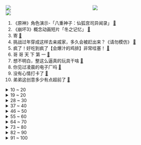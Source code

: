 <div >
	<a style="float:left;width:55%;" href = "https://github.com/anuraghazra/github-readme-stats">
	 <img src = "https://github-readme-stats.vercel.app/api?username=iuuuuuaena&theme=buefy&show_icons=true"/>
	</a>
	<a  style="float:right;width:45%" href = "https://github.com/anuraghazra/github-readme-stats">
	 <img  src="https://github-readme-stats.vercel.app/api/top-langs/?username=anuraghazra&layout=compact"/>
	</a>
	</div>

[![](https://img.shields.io/badge/jxd-@jxdgogogo.xyz-yellowgreen.svg)](https://www.jxdgogogo.xyz)<br>
1. 《原神》角色演示-「八重神子：仙狐宫司异闻录」 [:link:](//www.bilibili.com/video/BV1M341177YQ) <br>
2. 《崩坏3》概念动画短片「冬之记忆」 [:link:](//www.bilibili.com/video/BV1QP4y1c7K5) <br>
3. 寄 [:link:](//www.bilibili.com/video/BV1YZ4y1R7Hb) <br>
4. 挑战过年穿成这样去亲戚家，多久会被赶出来？《请勿模仿》 [:link:](//www.bilibili.com/video/BV1WS4y1r7tP) <br>
5. 疯了！好吃到疯了【会爆汁的鸡排】非常哇塞！ [:link:](//www.bilibili.com/video/BV1Wq4y1t7ke) <br>
6. 哥 哥 天 下 第 一 [:link:](//www.bilibili.com/video/BV1Au411R7Gw) <br>
7. 想不明白，整这么逼真的玩具干啥 [:link:](//www.bilibili.com/video/BV1sL411K7mY) <br>
8. 你见过凌晨的电子厂吗 [:link:](//www.bilibili.com/video/BV11i4y117h2) <br>
9. 没有心情打卡了 [:link:](//www.bilibili.com/video/BV1sq4y1t7Af) <br>
10. 弟弟这创意多少有点超前了 [:link:](//www.bilibili.com/video/BV11u411Q7nj) <br>
<details>
<summary>10 ~ 20</summary>

11. 【四月新番导视】辉夜骨王齐上阵！这季度我是一刻也待不下去了！ [:link:](//www.bilibili.com/video/BV1K44y1p7Vj) <br>
12. 《明日方舟》EP - Spark for Dream [:link:](//www.bilibili.com/video/BV12a411k7os) <br>
13. 6分钟讲明白什么是洗钱 [:link:](//www.bilibili.com/video/BV1M34y1C71Z) <br>
14. 【原神/魈个人向手书】超度我 [:link:](//www.bilibili.com/video/BV1bi4y117QA) <br>
15. 【warma】300万关注啦！来纪念一下吧【沃玛的生活/第七期】 [:link:](//www.bilibili.com/video/BV1LR4y177om) <br>
16. 《十年一品温如言》？导演快点还我钱！ [:link:](//www.bilibili.com/video/BV1VR4y1L7ZT) <br>
17. 你可以永远相信恐怖片导演的审美 [:link:](//www.bilibili.com/video/BV1pr4y167qz) <br>
18. 把弹幕刷爆！这可是神仙打架！！《华语流行音乐发展史》上 [:link:](//www.bilibili.com/video/BV1Ca411k7Kc) <br>
19. “Loser竟是我自己是吧” [:link:](//www.bilibili.com/video/BV1ZZ4y1R7H7) <br>
</details>
<details>
<summary>19 ~ 20</summary>

20. 一刀下去，这就是冬奥顶流吗？！ [:link:](//www.bilibili.com/video/BV1jm4y1d7Zm) <br>
21. 2021年的总结 1000个星星小人画完拉 [:link:](//www.bilibili.com/video/BV1eS4y1G7ig) <br>
22. “有没有一种可能，他们是在做饭” [:link:](//www.bilibili.com/video/BV1iS4y1C7M2) <br>
23. 印度农村街头闲逛，喝一杯甘蔗汁压压惊！ [:link:](//www.bilibili.com/video/BV1J34y1C72Z) <br>
24. 新春歌友烩回归！上届高手们全部回来啦，最后几首直接燃炸全场！！ [:link:](//www.bilibili.com/video/BV11m4y1d7Ps) <br>
25. 不敢相信！我居然说过这些话？！ [:link:](//www.bilibili.com/video/BV1kP4y1w7SM) <br>
26. 17岁，社恐，只敢在家里偷偷变身 [:link:](//www.bilibili.com/video/BV1vT4y1X7H2) <br>
27. 脸都不要了！2021年度动画打脸大总结！【泛式】 [:link:](//www.bilibili.com/video/BV1oa411k71r) <br>
28. 【元宵奇妙游】步步生莲有多惊艳？河南卫视《梦莲》纯享版 [:link:](//www.bilibili.com/video/BV12u411Q7Cd) <br>
</details>
<details>
<summary>28 ~ 30</summary>

29. 1.6万人同时看我网恋是什么体验？【国际连线究极尬聊 网恋感言篇】 [:link:](//www.bilibili.com/video/BV1U44y1J71P) <br>
30. 千万不要自己帮孩子剪头发 [:link:](//www.bilibili.com/video/BV1db4y1x76t) <br>
31. 简直跟我水论文的方法一模一样 [:link:](//www.bilibili.com/video/BV15Z4y1d7BE) <br>
32. 《原神》海灯节群像手书「星花照明月，千灯寄流年」 [:link:](//www.bilibili.com/video/BV1GR4y1L7ZX) <br>
33. 听说糖葫芦裹完糖衣后猛转一下，价格能多卖一个0？ [:link:](//www.bilibili.com/video/BV1Sa411k7he) <br>
34. 破  冰  者  （孤勇者  冬季限定版) [:link:](//www.bilibili.com/video/BV1tr4y167nD) <br>
35. 这是人类能完成的操作？？ [:link:](//www.bilibili.com/video/BV13S4y1F7DU) <br>
36. 又一个土豆的神仙吃法，快安排起来吧 [:link:](//www.bilibili.com/video/BV1nb4y147D6) <br>
37. 救人鬼才，死刑缓期执行 3.0 这次真没救了 [:link:](//www.bilibili.com/video/BV1kT4y1X7nZ) <br>
</details>
<details>
<summary>37 ~ 40</summary>

38. 背叛妻子、家暴儿子——“好父亲”傅雷和他的《傅雷家书》 [:link:](//www.bilibili.com/video/BV1HP4y1w79A) <br>
39. 我经常观察昆虫的地方，北京怀柔的小溪 [:link:](//www.bilibili.com/video/BV1Mb4y147Kd) <br>
40. 假如花滑运动员凑在一起跳广场舞 [:link:](//www.bilibili.com/video/BV16Z4y1R7WJ) <br>
41. 官宣实锤！猛料爆炸！X战警、光照会真的来了！《奇异博士2》第二支预告全解析 [:link:](//www.bilibili.com/video/BV1Gb4y147GA) <br>
42. 红警冰天混战两大高手联手！精彩1v2钢铁防守绝地翻盘！ [:link:](//www.bilibili.com/video/BV1zR4y1L7dP) <br>
43. 【原神】八重神子武器伤害期望对比，爆伤专武究竟有多强？？ [:link:](//www.bilibili.com/video/BV1644y1J7xF) <br>
44. 《原神》角色演示-「八 重 蔡 子」 [:link:](//www.bilibili.com/video/BV1X341177zi) <br>
45. 换    弹 [:link:](//www.bilibili.com/video/BV1Br4y167w5) <br>
46. 所 以 我 放 弃 了 吉 他 [:link:](//www.bilibili.com/video/BV1cZ4y1d7H1) <br>
</details>
<details>
<summary>46 ~ 50</summary>

47. 上帝知道我破产了 [:link:](//www.bilibili.com/video/BV1Ji4y1f7zW) <br>
48. 中国盲人足球队为什么这么强？来看看引导员与队员的默契配合，绝对震撼！ [:link:](//www.bilibili.com/video/BV1JS4y1r7BZ) <br>
49. 和外国画师的恋爱日常 [:link:](//www.bilibili.com/video/BV1mF41177HW) <br>
50. 【王濛】濛姐：别耽误我生意！ [:link:](//www.bilibili.com/video/BV1YY411V7Fi) <br>
51. 【原神】三界路飨祭宝箱全收集（125宝箱） [:link:](//www.bilibili.com/video/BV1BT4y1X7XP) <br>
52. 原神保底玩家现状《保底怪》 [:link:](//www.bilibili.com/video/BV1br4y167er) <br>
53. 地球上当爹的都这样吗 [:link:](//www.bilibili.com/video/BV1j341177yT) <br>
54. 【全明星】功 夫 足 球 [:link:](//www.bilibili.com/video/BV1V34y1C7s6) <br>
55. 当场把我家猫打了一顿！ [:link:](//www.bilibili.com/video/BV1YZ4y1R7yi) <br>
</details>
<details>
<summary>55 ~ 60</summary>

56. 把演员当牲口用的希区柯克！ [:link:](//www.bilibili.com/video/BV1SP4y1w7Ci) <br>
57. 迫击炮+无人机+装甲车=？？？【迫击炮快乐阴人流#5】 [:link:](//www.bilibili.com/video/BV18S4y1r7jW) <br>
58. 超豪华中式大餐震惊芬兰家人！干饭人彻底撑晕在现场！狂拍照停不下来！芬兰家人各展神通上演联欢晚会！ [:link:](//www.bilibili.com/video/BV1am4y1d7t3) <br>
59. 当6名UP为了「争夺羊毛」而踏过刀山火海！！ [:link:](//www.bilibili.com/video/BV1Ym4y1d74L) <br>
60. “我是第一吗？”徐梦桃的这一喊，看哭多少人！ [:link:](//www.bilibili.com/video/BV17S4y1V7vP) <br>
61. 【4K杜比】凤凰传奇《月亮之上》成名作！这才是真正的爷青回！ [:link:](//www.bilibili.com/video/BV1734y1C7p2) <br>
62. 长平之战：再这样输下去，邯郸都不要了 [:link:](//www.bilibili.com/video/BV1vi4y1f7Se) <br>
63. 人生建议：理发前和理发师沟通五分钟。 [:link:](//www.bilibili.com/video/BV1aZ4y1R7BR) <br>
64. 【崩坏3】崩坏编年史-奥托·阿波卡利斯 [:link:](//www.bilibili.com/video/BV1XL4y137ZK) <br>
</details>
<details>
<summary>64 ~ 70</summary>

65. 国风华美，冰舞翩然！洛天依刘宇宁合唱《Time to shine》 [:link:](//www.bilibili.com/video/BV1vm4y1d7mx) <br>
66. 你还在为手机内存不够而烦恼吗？ [:link:](//www.bilibili.com/video/BV1d44y1H7pZ) <br>
67. 搞笑女和怨种男友的日常 [:link:](//www.bilibili.com/video/BV1WR4y1L7FD) <br>
68. 这屑狐狸竟如此的甜美! [:link:](//www.bilibili.com/video/BV13q4y1t7V8) <br>
69. 放弃很容易，但坚持一定很酷！ [:link:](//www.bilibili.com/video/BV1vm4y1d7UR) <br>
70. 【花滑运动员千金】金牌！圆梦北京冬奥 [:link:](//www.bilibili.com/video/BV1B3411L7Y6) <br>
71. 第一次反猫德联盟的彻底瓦解 [:link:](//www.bilibili.com/video/BV1W34y1C7YQ) <br>
72. 【散人】国产灵异恐怖《女鬼桥：开魂路》 校园怪谈初体验 [:link:](//www.bilibili.com/video/BV17b4y147oN) <br>
73. 赤练与冰雁｜永劫无间角色短片 [:link:](//www.bilibili.com/video/BV11Z4y1R74i) <br>
</details>
<details>
<summary>73 ~ 80</summary>

74. 楚钧：复盘自己战队是什么体验？一生要强的男人！ [:link:](//www.bilibili.com/video/BV1GP4y1w7tr) <br>
75. 一个普通女生减肥45斤的变化 [:link:](//www.bilibili.com/video/BV1Lb4y147nL) <br>
76. 《这 回 真 是 离 谱 了》 [:link:](//www.bilibili.com/video/BV18m4y1d7EM) <br>
77. 父母的顶级理解 [:link:](//www.bilibili.com/video/BV1wu411R7tX) <br>
78. 片 名 为 寄 [:link:](//www.bilibili.com/video/BV1d44y1H7gP) <br>
79. “致我失去的挚友和无望的爱人” [:link:](//www.bilibili.com/video/BV1nL4y1G7nR) <br>
80. 5岁小绅士的情人节 [:link:](//www.bilibili.com/video/BV1XS4y1G7Bu) <br>
81. 哥又给大家整了首翻唱 [:link:](//www.bilibili.com/video/BV12L4y1s7QQ) <br>
82. 【范志毅】以父之名（全程押韵高能） [:link:](//www.bilibili.com/video/BV1Qq4y147fo) <br>
</details>
<details>
<summary>82 ~ 90</summary>

83. 【野生人类图鉴】拜托，当个废柴超酷的好吗 [:link:](//www.bilibili.com/video/BV1xL411K7yt) <br>
84. 今日科普—对象生气了怎么办 [:link:](//www.bilibili.com/video/BV1RP4y1w7jr) <br>
85. 大家今天如何过的情人节？ [:link:](//www.bilibili.com/video/BV1Br4y167N2) <br>
86. 【原神】中练度 一血无伤雷神周本 [:link:](//www.bilibili.com/video/BV1mi4y117LZ) <br>
87. “梦该醒了，少年” [:link:](//www.bilibili.com/video/BV1Sr4y1h79z) <br>
88. 足坛真神TOP：托雷斯！生而有翼，圣婴降临！ [:link:](//www.bilibili.com/video/BV16r4y167WR) <br>
89. 开在银行里的云南菜？天王老子来了都要问凭啥这么贵！【凭啥这么贵ep37-滇FU云南Bistro】 [:link:](//www.bilibili.com/video/BV17F411E7WB) <br>
90. 当了8年搞笑up主，今天讲讲我的故事 [:link:](//www.bilibili.com/video/BV1sS4y1r7id) <br>
91. 原来送女朋友花会这么尴尬... [:link:](//www.bilibili.com/video/BV1Aa41117KR) <br>
</details>
<details>
<summary>91 ~ 100</summary>

92. 厨师长教你：“蚝油生菜”的家常做法，爽脆鲜嫩，简单易做 [:link:](//www.bilibili.com/video/BV1bS4y1r7jR) <br>
93. 起初没有人在意这场相遇相… [:link:](//www.bilibili.com/video/BV1ja411175L) <br>
94. 2022最恶心爱情片！《十年一品温如言》愤怒吐槽 [:link:](//www.bilibili.com/video/BV1G34y1C7Em) <br>
95. 满满的正能量，名人传记，钱学森：学成归国 [:link:](//www.bilibili.com/video/BV1w44y1p7vn) <br>
96. 蜘蛛侠：我身份隐藏的这么好，为什么你们会知道 [:link:](//www.bilibili.com/video/BV1RT4y1X7VA) <br>
97. 很蓝的啦！！！！！！ [:link:](//www.bilibili.com/video/BV1UT4y1X7bT) <br>
98. “畸形”的草莓有毒？？？长得丑有错吗？ [:link:](//www.bilibili.com/video/BV1LR4y1L7RG) <br>
99. 世界上怎么会有“小主持”这种东西？救救孩子！小语文你学不学，小数学小英语你学不学？为啥主持就能学“小主持”？ [:link:](//www.bilibili.com/video/BV19q4y1479e) <br>
100. 我 滴 作 业 完 成 辣！！！！ [:link:](//www.bilibili.com/video/BV1JP4y1w7HQ) <br>
</details>
